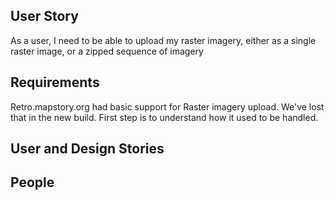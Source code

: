 ## User Story

As a user, I need to be able to upload my raster imagery, either as a single raster image, or a zipped sequence of imagery

## Requirements

Retro.mapstory.org had basic support for Raster imagery upload. We've lost that in the new build. First step is to understand how it used to be handled. 

## User and Design Stories

## People


